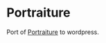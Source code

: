 Portraiture
====================

Port of [Portraiture](http://www.freecsstemplates.org/preview/portraiture/) to wordpress.
